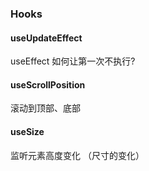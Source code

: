 ### Hooks

#### useUpdateEffect

useEffect 如何让第一次不执行?

#### useScrollPosition

滚动到顶部、底部

#### useSize

监听元素高度变化 （尺寸的变化）
